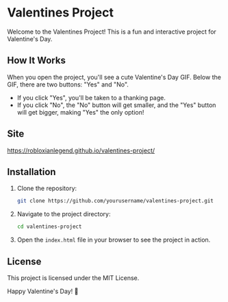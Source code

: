 # Valentines Project

Welcome to the Valentines Project! This is a fun and interactive project for Valentine's Day.

## How It Works

When you open the project, you'll see a cute Valentine's Day GIF. Below the GIF, there are two buttons: "Yes" and "No".

- If you click "Yes", you'll be taken to a thanking page.
- If you click "No", the "No" button will get smaller, and the "Yes" button will get bigger, making "Yes" the only option!

## Site 
https://robloxianlegend.github.io/valentines-project/

## Installation

1. Clone the repository:
    ```bash
    git clone https://github.com/yourusername/valentines-project.git
    ```
2. Navigate to the project directory:
    ```bash
    cd valentines-project
    ```
3. Open the `index.html` file in your browser to see the project in action.

## License

This project is licensed under the MIT License.

Happy Valentine's Day! 💖
